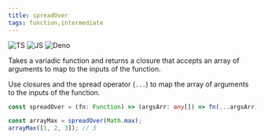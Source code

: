 ```yaml
---
title: spreadOver
tags: function,intermediate
---
```


![TS](https://img.shields.io/badge/supports-typescript-blue.svg?style=flat-square)
![JS](https://img.shields.io/badge/supports-javascript-yellow.svg?style=flat-square)
![Deno](https://img.shields.io/badge/supports-deno-green.svg?style=flat-square)

Takes a variadic function and returns a closure that accepts an array of arguments to map to the inputs of the function.

Use closures and the spread operator (`...`) to map the array of arguments to the inputs of the function.

```ts title="typescript"
const spreadOver = (fn: Function) => (argsArr: any[]) => fn(...argsArr);
```

```ts title="typescript"
const arrayMax = spreadOver(Math.max);
arrayMax([1, 2, 3]); // 3
```
